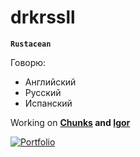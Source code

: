 # drkrssll
**`Rustacean`**

Говорю:
- Английский
- Русский
- Испанский

Working on **[Chunks](https://github.com/drkrssll/chunks-rs) and [Igor](https://github.com/drkrssll/igor)**

[![Portfolio](https://img.shields.io/badge/Portfolio-%23000000.svg?style=for-the-badge&logo=firefox&logoColor=white)](https://derekrussell.pro)
